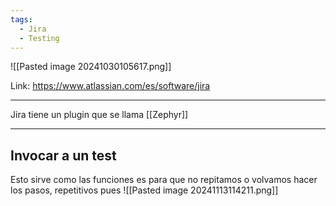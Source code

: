 ```yaml
---
tags:
  - Jira
  - Testing
---
```


![[Pasted image 20241030105617.png]]

Link: https://www.atlassian.com/es/software/jira

---
Jira tiene un plugin que se llama [[Zephyr]]


---
## Invocar a un test
Esto sirve como las funciones es para que no repitamos o volvamos hacer los pasos, repetitivos pues
![[Pasted image 20241113114211.png]]